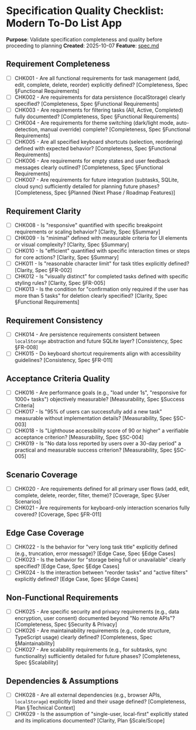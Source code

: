 # Specification Quality Checklist: Modern To-Do List App

**Purpose**: Validate specification completeness and quality before proceeding to planning
**Created**: 2025-10-07
**Feature**: [spec.md](./spec.md)

## Requirement Completeness

- [ ] CHK001 - Are all functional requirements for task management (add, edit, complete, delete, reorder) explicitly defined? [Completeness, Spec §Functional Requirements]
- [ ] CHK002 - Are requirements for data persistence (localStorage) clearly specified? [Completeness, Spec §Functional Requirements]
- [ ] CHK003 - Are requirements for filtering tasks (All, Active, Completed) fully documented? [Completeness, Spec §Functional Requirements]
- [ ] CHK004 - Are requirements for theme switching (dark/light mode, auto-detection, manual override) complete? [Completeness, Spec §Functional Requirements]
- [ ] CHK005 - Are all specified keyboard shortcuts (selection, reordering) defined with expected behavior? [Completeness, Spec §Functional Requirements]
- [ ] CHK006 - Are requirements for empty states and user feedback messages clearly outlined? [Completeness, Spec §Functional Requirements]
- [ ] CHK007 - Are requirements for future integration (subtasks, SQLite, cloud sync) sufficiently detailed for planning future phases? [Completeness, Spec §Planned (Next Phase / Roadmap Features)]

## Requirement Clarity

- [ ] CHK008 - Is "responsive" quantified with specific breakpoint requirements or scaling behavior? [Clarity, Spec §Summary]
- [ ] CHK009 - Is "minimal" defined with measurable criteria for UI elements or visual complexity? [Clarity, Spec §Summary]
- [ ] CHK010 - Is "efficient" quantified with specific interaction times or steps for core actions? [Clarity, Spec §Summary]
- [ ] CHK011 - Is "reasonable character limit" for task titles explicitly defined? [Clarity, Spec §FR-002]
- [ ] CHK012 - Is "visually distinct" for completed tasks defined with specific styling rules? [Clarity, Spec §FR-005]
- [ ] CHK013 - Is the condition for "confirmation only required if the user has more than 5 tasks" for deletion clearly specified? [Clarity, Spec §Functional Requirements]

## Requirement Consistency

- [ ] CHK014 - Are persistence requirements consistent between `localStorage` abstraction and future SQLite layer? [Consistency, Spec §FR-008]
- [ ] CHK015 - Do keyboard shortcut requirements align with accessibility guidelines? [Consistency, Spec §FR-011]

## Acceptance Criteria Quality

- [ ] CHK016 - Are performance goals (e.g., "load under 1s", "responsive for 1000+ tasks") objectively measurable? [Measurability, Spec §Success Criteria]
- [ ] CHK017 - Is "95% of users can successfully add a new task" measurable without implementation details? [Measurability, Spec §SC-003]
- [ ] CHK018 - Is "Lighthouse accessibility score of 90 or higher" a verifiable acceptance criterion? [Measurability, Spec §SC-004]
- [ ] CHK019 - Is "No data loss reported by users over a 30-day period" a practical and measurable success criterion? [Measurability, Spec §SC-005]

## Scenario Coverage

- [ ] CHK020 - Are requirements defined for all primary user flows (add, edit, complete, delete, reorder, filter, theme)? [Coverage, Spec §User Scenarios]
- [ ] CHK021 - Are requirements for keyboard-only interaction scenarios fully covered? [Coverage, Spec §FR-011]

## Edge Case Coverage

- [ ] CHK022 - Is the behavior for "very long task title" explicitly defined (e.g., truncation, error message)? [Edge Case, Spec §Edge Cases]
- [ ] CHK023 - Is the behavior for "storage being full or unavailable" clearly specified? [Edge Case, Spec §Edge Cases]
- [ ] CHK024 - Is the interaction between "reorder tasks" and "active filters" explicitly defined? [Edge Case, Spec §Edge Cases]

## Non-Functional Requirements

- [ ] CHK025 - Are specific security and privacy requirements (e.g., data encryption, user consent) documented beyond "No remote APIs"? [Completeness, Spec §Security & Privacy]
- [ ] CHK026 - Are maintainability requirements (e.g., code structure, TypeScript usage) clearly defined? [Completeness, Spec §Maintainability]
- [ ] CHK027 - Are scalability requirements (e.g., for subtasks, sync functionality) sufficiently detailed for future phases? [Completeness, Spec §Scalability]

## Dependencies & Assumptions

- [ ] CHK028 - Are all external dependencies (e.g., browser APIs, `localStorage`) explicitly listed and their usage defined? [Completeness, Plan §Technical Context]
- [ ] CHK029 - Is the assumption of "single-user, local-first" explicitly stated and its implications documented? [Clarity, Plan §Scale/Scope]
